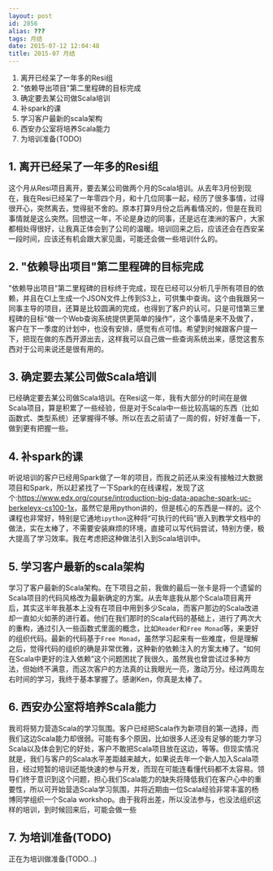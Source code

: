 ```yaml
---
layout: post
id: 2856
alias: ???
tags: 月结
date: 2015-07-12 12:04:48
title: 2015-07 月结
---
```


1. 离开已经呆了一年多的Resi组
2. "依赖导出项目"第二里程碑的目标完成
3. 确定要去某公司做Scala培训
4. 补spark的课
5. 学习客户最新的scala架构
6. 西安办公室将培养Scala能力
7. 为培训准备(TODO)


## 1. 离开已经呆了一年多的Resi组

这个月从Resi项目离开，要去某公司做两个月的Scala培训。从去年3月份到现在，我在Resi已经呆了一年零四个月，和十几位同事一起，经历了很多事情，过得很开心，突然离去，觉得挺不舍的。原本打算9月份之后再看情况的，但是在我司事情就是这么突然。回想这一年，不论是身边的同事，还是远在澳洲的客户，大家都相处得很好，让我真正体会到了公司的温暖。培训回来之后，应该还会在西安呆一段时间，应该还有机会跟大家见面，可能还会做一些培训什么的。

## 2. "依赖导出项目"第二里程碑的目标完成

"依赖导出项目"第二里程碑的目标终于完成，现在已经可以分析几乎所有项目的依赖，并且在CI上生成一个JSON文件上传到S3上，可供集中查询。这个由我跟另一同事主导的项目，还算是比较圆满的完成，也得到了客户的认可。只是可惜第三里程碑的目标“做一个Web查询系统提供更简单的操作”，这个事情是来不及做了，客户在下一季度的计划中，也没有安排，感觉有点可惜。希望到时候跟客户提一下，把现在做的东西开源出去，这样我可以自己做一些查询系统出来，感觉这套东西对于公司来说还是很有用的。

## 3. 确定要去某公司做Scala培训

已经确定要去某公司做Scala培训。在Resi这一年，我有大部分的时间在是做Scala项目，算是积累了一些经验，但是对于Scala中一些比较高端的东西（比如函数式、类型系统）还掌握得不够。所以在去之前请了一周的假，好好准备一下，做到更有把握一些。

## 4. 补spark的课

听说培训的客户已经用Spark做了一年的项目，而我之前还从来没有接触过大数据项目和Spark，所以赶紧找了一下Spark的在线课程，发现了这个:<https://www.edx.org/course/introduction-big-data-apache-spark-uc-berkeleyx-cs100-1x>，虽然它是用python讲的，但是核心的东西是一样的。这个课程也非常好，特别是它通地`ipython`这种将“可执行的代码”嵌入到教学文档中的做法，实在太棒了，不需要安装麻烦的环境，直接可以写代码尝试，特别方便，极大提高了学习效率。我在考虑把这种做法引入到Scala培训中。

## 5. 学习客户最新的scala架构

学习了客户最新的Scala架构。在下项目之前，我做的最后一张卡是将一个遗留的Scala项目的代码风格改为最新确定的方案。从去年底我从那个Scala项目离开后，其实这半年我基本上没有在项目中用到多少Scala，而客户那边的Scala改进却一直如火如荼的进行着。他们在我们那时的Scala代码的基础上，进行了两次大的重构，通过引入一些函数式里面的概念，比如`Reader`和`Free Monad`等，来更好的组织代码。最新的代码基于`Free Monad`，虽然学习起来有一些难度，但是理解之后，觉得代码的组织的确是非常优雅，这种新的依赖注入的方案太棒了。“如何在Scala中更好的注入依赖”这个问题困扰了我很久，虽然我也曾尝试过多种方法，但始终不满意，而这次客户的方法真的让我眼光一亮，激动万分。经过两周左右时间的学习，我终于基本掌握了。感谢Ken，你真是太棒了。

## 6. 西安办公室将培养Scala能力

我司将努力营造Scala的学习氛围。客户已经把Scala作为新项目的第一选择，而我们这边Scala能力却很弱。可能有多个原因，比如很多人还没有足够的能力学习Scala以及体会到它的好处，客户不敢把Scala项目放在这边，等等。但现实情况就是，我们与客户的Scala水平差距越来越大，如果说去年一个新人加入Scala项目，经过短暂的培训还能快速的参与开发，而现在可能连看懂代码都不太容易。领导们终于意识到这个问题，担心我们Scala能力的缺失将降低我们在客户心中的重要性，所以可开始营造Scala学习氛围，并将近期由一位Scala经验非常丰富的杨博同学组织一个Scala workshop。由于我将出差，所以没法参与，也没法组织这样的培训，到时候回来后，可能会做一些

## 7. 为培训准备(TODO)

正在为培训做准备(TODO...)




